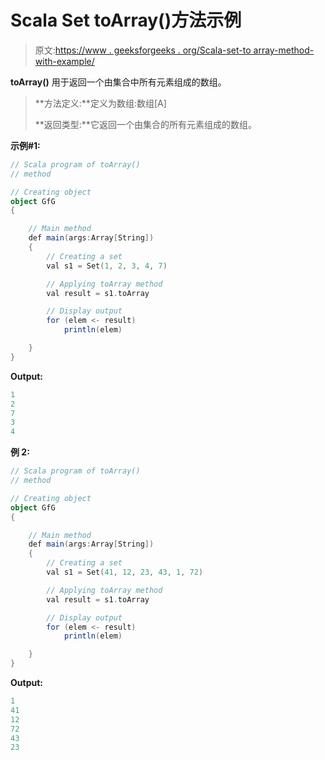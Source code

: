 # Scala Set toArray()方法示例

> 原文:[https://www . geeksforgeeks . org/Scala-set-to array-method-with-example/](https://www.geeksforgeeks.org/scala-set-toarray-method-with-example/)

**toArray()** 用于返回一个由集合中所有元素组成的数组。

> **方法定义:**定义为数组:数组[A]
> 
> **返回类型:**它返回一个由集合的所有元素组成的数组。

**示例#1:**

```scala
// Scala program of toArray() 
// method 

// Creating object 
object GfG 
{ 

    // Main method 
    def main(args:Array[String]) 
    { 
        // Creating a set 
        val s1 = Set(1, 2, 3, 4, 7) 

        // Applying toArray method 
        val result = s1.toArray

        // Display output
        for (elem <- result)
            println(elem)

    } 
} 
```

**Output:**

```scala
1
2
7
3
4

```

**例 2:**

```scala
// Scala program of toArray() 
// method 

// Creating object 
object GfG 
{ 

    // Main method 
    def main(args:Array[String]) 
    { 
        // Creating a set 
        val s1 = Set(41, 12, 23, 43, 1, 72) 

        // Applying toArray method 
        val result = s1.toArray

        // Display output
        for (elem <- result)
            println(elem)

    } 
} 
```

**Output:**

```scala
1
41
12
72
43
23

```